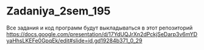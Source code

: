 # Zadaniya_2sem_195
Все задания и код программ будут выкладываться в этот репозиторий
https://docs.google.com/presentation/d/17YdUQJrXn2dPckjSeDarp3v6mYDyaHhsLKEFe0GpqEk/edit#slide=id.gd19284b371_0_29

